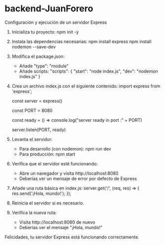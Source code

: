 # backend-JuanForero

Configuración y ejecución de un servidor Express

1. Inicializa tu proyecto:
   npm init -y

2. Instala las dependencias necesarias:
   npm install express
   npm install nodemon --save-dev

3. Modifica el package.json:
   - Añade "type": "module"
   - Añade scripts:
     "scripts": {
       "start": "node index.js",
       "dev": "nodemon index.js"
     }

4. Crea un archivo index.js con el siguiente contenido:
   import express from 'express';

   const server = express()

   const PORT = 8080

   const ready = () => console.log("server ready in port :" + PORT)

   server.listen(PORT, ready)

5. Levanta el servidor:
   - Para desarrollo (con nodemon):
     npm run dev
   - Para producción:
     npm start

6. Verifica que el servidor esté funcionando:
   - Abre un navegador y visita http://localhost:8080
   - Deberías ver un mensaje de error por defecto de Express

7. Añade una ruta básica en index.js:
   server.get('/', (req, res) => {
     res.send('¡Hola, mundo!');
   });

8. Reinicia el servidor si es necesario.

9. Verifica la nueva ruta:
   - Visita http://localhost:8080 de nuevo
   - Deberías ver el mensaje "¡Hola, mundo!"

Felicidades, tu servidor Express está funcionando correctamente.